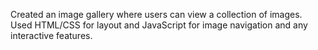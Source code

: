 Created an image gallery where users can view a
collection of images. Used HTML/CSS for layout
and JavaScript for image navigation and any
interactive features.
